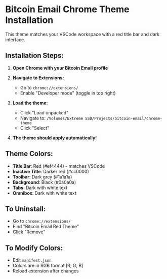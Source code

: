# Bitcoin Email Chrome Theme Installation

This theme matches your VSCode workspace with a red title bar and dark interface.

## Installation Steps:

1. **Open Chrome with your Bitcoin Email profile**

2. **Navigate to Extensions:**
   - Go to `chrome://extensions/`
   - Enable "Developer mode" (toggle in top right)

3. **Load the theme:**
   - Click "Load unpacked"
   - Navigate to: `/Volumes/Extreme SSD/Projects/bitcoin-email/chrome-theme`
   - Click "Select"

4. **The theme should apply automatically!**

## Theme Colors:
- **Title Bar**: Red (#ef4444) - matches VSCode
- **Inactive Title**: Darker red (#cc0000)
- **Toolbar**: Dark grey (#1a1a1a)
- **Background**: Black (#0a0a0a)
- **Tabs**: Dark with white text
- **Omnibox**: Dark with white text

## To Uninstall:
- Go to `chrome://extensions/`
- Find "Bitcoin Email Red Theme"
- Click "Remove"

## To Modify Colors:
- Edit `manifest.json`
- Colors are in RGB format [R, G, B]
- Reload extension after changes